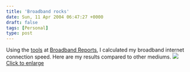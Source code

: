 ```yaml
---
title: 'Broadband rocks'
date: Sun, 11 Apr 2004 06:47:27 +0000
draft: false
tags: [Personal]
type: post
---
```


Using the [tools](http://www.dslreports.com/stest) at [Broadband Reports](http://www.dslreports.com), I calculated my broadband internet connection speed. Here are my results compared to other mediums. [![](https://zeusville.files.wordpress.com/2006/11/speed_results_sml.png)](https://zeusville.files.wordpress.com/2006/11/speed_results.png) [Click to enlarge](https://zeusville.files.wordpress.com/2006/11/speed_results.png)